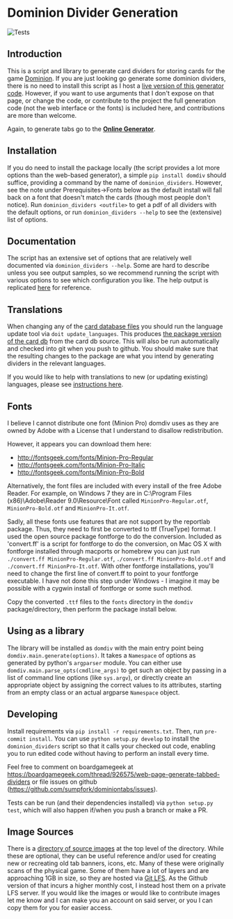 # Dominion Divider Generation

![Tests](https://github.com/sumpfork/dominiontabs/actions/workflows/lint_and_test.yml/badge.svg)

## Introduction

This is a script and library to generate card dividers for storing cards for the game [Dominion](https://boardgamegeek.com/boardgame/36218/dominion). If you are just looking go generate some dominion dividers, there is no need to install this script as I host a [live version of this generator code](http://domdiv.bgtools.net/). However, if you want to use arguments that I don't expose on that page, or change the code, or contribute to the project the full generation code (not the web interface or the fonts) is included here, and contributions are more than welcome.

Again, to generate tabs go to the **[Online Generator](http://domdiv.bgtools.net/)**.

## Installation

If you do need to install the package locally (the script provides a lot more options than the web-based generator), a simple `pip install domdiv` should suffice, providing a command by the name of `dominion_dividers`. However, see the note under Prerequisites->Fonts below as the default install will fall back on a font that doesn't match the cards (though most people don't notice). Run `dominion_dividers <outfile>` to get a pdf of all dividers with the default options, or run `dominion_dividers --help` to see the (extensive) list of options.

## Documentation

The script has an extensive set of options that are relatively well documented via `dominion_dividers --help`. Some are hard to describe unless you see output samples, so we recommend running the script with various options to see which configuration you like. The help output is replicated [here](https://github.com/sumpfork/dominiontabs/wiki/Documentation-%28Script-Options%29) for reference.

## Translations

When changing any of the [card database files](card_db_src) you should run the language update tool via `doit update_languages`. This produces [the package version of the card db](src/domdiv/card_db) from the card db source. This will also be run automatically and checked into git when you push to github. You should make sure that the resulting changes to the package are what you intend by generating dividers in the relevant languages.

If you would like to help with translations to new (or updating existing) languages, please see [instructions here](src/domdiv/card_db/translation.md).

## Fonts

I believe I cannot distribute one font (Minion Pro) domdiv uses as they are owned by Adobe with a License that I understand to disallow redistribution.

However, it appears you can download them here:

- http://fontsgeek.com/fonts/Minion-Pro-Regular
- http://fontsgeek.com/fonts/Minion-Pro-Italic
- http://fontsgeek.com/fonts/Minion-Pro-Bold

Alternatively, the font files are included with every install of the free Adobe Reader. For example, on Windows 7 they are in C:\Program Files (x86)\Adobe\Reader 9.0\Resource\Font called `MinionPro-Regular.otf`, `MinionPro-Bold.otf` and `MinionPro-It.otf`.

Sadly, all these fonts use features that are not support by the reportlab package. Thus, they need to first be converted to ttf (TrueType) format. I used the open source package fontforge to do the conversion. Included as 'convert.ff' is a script for fontforge to do the conversion, on Mac OS X with fontforge installed through macports or homebrew you can just run `./convert.ff MinionPro-Regular.otf`, `./convert.ff MinionPro-Bold.otf` and `./convert.ff MinionPro-It.otf`. With other fontforge installations, you'll need to change the first line of convert.ff to point to your fontforge executable. I have not done this step under Windows - I imagine it may be possible with a cygwin install of fontforge or some such method.

Copy the converted `.ttf` files to the `fonts` directory in the `domdiv` package/directory, then perform the package install below.

## Using as a library

The library will be installed as `domdiv` with the main entry point being `domdiv.main.generate(options)`. It takes a `Namespace` of options as generated by python's `argparser` module. You can either use `domdiv.main.parse_opts(cmdline_args)` to get such an object by passing in a list of command line options (like `sys.argv`), or directly create an appropriate object by assigning the correct values to its attributes, starting from an empty class or an actual argparse `Namespace` object.

## Developing

Install requirements via `pip install -r requirements.txt`. Then, run `pre-commit install`. You can use `python setup.py develop` to install the `dominion_dividers` script so that it calls your checked out code, enabling you to run edited code without having to perform an install every time.

Feel free to comment on boardgamegeek at <https://boardgamegeek.com/thread/926575/web-page-generate-tabbed-dividers> or file issues on github (<https://github.com/sumpfork/dominiontabs/issues>).

Tests can be run (and their dependencies installed) via `python setup.py test`, which will also happen if/when you push a branch or make a PR.

## Image Sources

There is a [directory of source images](source_images/) at the top level of the directory. While these are optional, they can be useful reference and/or used for creating new or recreating old tab banners, icons, etc. Many of these were originally scans of the physical game. Some of them have a lot of layers and are approaching 1GB in size, so they are hosted via [Git LFS](https://git-lfs.com/). As the Github version of that incurs a higher monthly cost, I instead host them on a private LFS server. If you would like the images or would like to contribute images let me know and I can make you an account on said server, or you I can copy them for you for easier access.
